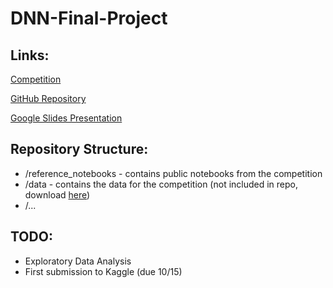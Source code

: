# DNN-Final-Project

## Links:

[Competition](https://www.kaggle.com/competitions/optiver-trading-at-the-close)

[GitHub Repository](https://github.com/cvaisnor/DNN-Final-Project)

[Google Slides Presentation](https://docs.google.com/presentation/d/1Xc5F1_NveFi1il3GqHej2aqVmklR_jZU4kx6ZJhiDEM/edit?usp=sharing)

## Repository Structure:
- /reference_notebooks - contains public notebooks from the competition
- /data - contains the data for the competition (not included in repo, download [here](https://www.kaggle.com/competitions/optiver-trading-at-the-close/data))
- /...

## TODO:
- Exploratory Data Analysis
- First submission to Kaggle (due 10/15)